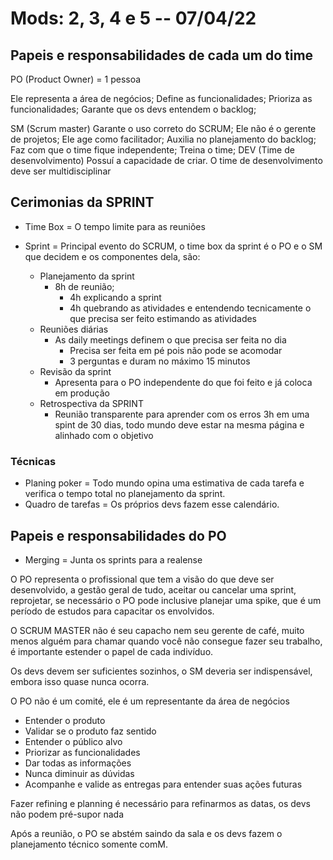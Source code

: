 # Mods: 2, 3, 4 e 5 -- **07/04/22**

## Papeis e responsabilidades de cada um do time

PO (Product Owner) = 1 pessoa

  Ele representa a área de negócios;
  Define as funcionalidades;
  Prioriza as funcionalidades;
  Garante que os devs entendem o backlog;

SM (Scrum master)
  Garante o uso correto do SCRUM;
  Ele não é o gerente de projetos;
  Ele age como facilitador;
  Auxilia no planejamento do backlog;
  Faz com que o time fique independente;
  Treina o time;
DEV (Time de desenvolvimento)
  Possuí a capacidade de criar.
  O time de desenvolvimento deve ser multidisciplinar

## Cerimonias da SPRINT

* Time Box = O tempo limite para as reuniões

* Sprint = Principal evento do SCRUM, o time box da sprint é o PO e o SM que decidem e os componentes dela, são:
  * Planejamento da sprint
    * 8h de reunião;
      * 4h explicando a sprint
      * 4h quebrando as atividades e entendendo tecnicamente o que precisa ser feito estimando as atividades
  * Reuniões diárias
    * As daily meetings definem o que precisa ser feita no dia
      * Precisa ser feita em pé pois não pode se acomodar
      * 3 perguntas e duram no máximo 15 minutos
  * Revisão da sprint
    * Apresenta para o PO independente do que foi feito e já coloca em produção
  * Retrospectiva da SPRINT
    * Reunião transparente para aprender com os erros 3h em uma spint de 30 dias, todo mundo deve estar na mesma página e alinhado com o objetivo

### Técnicas

* Planing poker = Todo mundo opina uma estimativa de cada tarefa e verifica o tempo total no planejamento da sprint.
* Quadro de tarefas = Os próprios devs fazem esse calendário.

## Papeis e responsabilidades do PO

* Merging = Junta os sprints para a realense

O PO representa o profissional que tem a visão do que deve ser desenvolvido, a gestão geral de tudo, aceitar ou cancelar uma sprint, reprojetar, se necessário o PO pode inclusive planejar uma spike, que é um período de estudos para capacitar os envolvidos.

O SCRUM MASTER não é seu capacho nem seu gerente de café, muito menos alguém para chamar quando você não consegue fazer seu trabalho, é importante estender o papel de cada indivíduo.

Os devs devem ser suficientes sozinhos, o SM deveria ser indispensável, embora isso quase nunca ocorra.

O PO não é um comité, ele é um representante da área de negócios

* Entender o produto
* Validar se o produto faz sentido
* Entender o público alvo
* Priorizar as funcionalidades
* Dar todas as informações
* Nunca diminuir as dúvidas
* Acompanhe e valide as entregas para entender suas ações futuras

Fazer refining e planning é necessário para refinarmos as datas, os devs não podem pré-supor nada

Após a reunião, o PO se abstém saindo da sala e os devs fazem o planejamento técnico somente comM.
